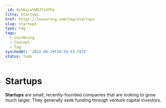 ```yaml
---
_id: 8sh6iLwYWDJ7z3fPo
title: Startups
href: https://lesswrong.com/tag/startups
slug: startups
type: tag
tags:
  - LessWrong
  - Concept
  - Tag
synchedAt: '2022-08-29T10:59:53.747Z'
status: todo
---
```


# Startups

**Startups** are small, recently-founded companies that are looking to grow much larger. They generally seek funding through venture capital investors.
